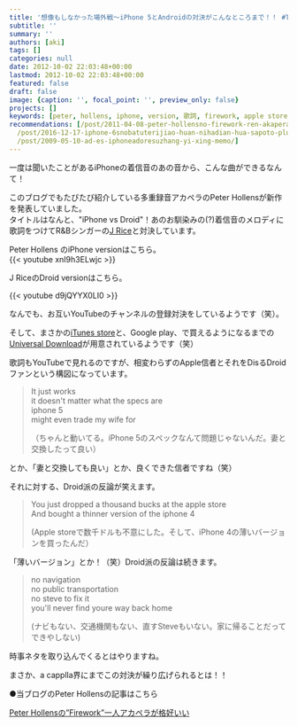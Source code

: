```yaml
---
title: '想像もしなかった場外戦〜iPhone 5とAndroidの対決がこんなところまで！！ #TEAMiPhone と #TeamDROID の戦い'
subtitle: ''
summary: ''
authors: [aki]
tags: []
categories: null
date: 2012-10-02 22:03:48+00:00
lastmod: 2012-10-02 22:03:48+00:00
featured: false
draft: false
image: {caption: '', focal_point: '', preview_only: false}
projects: []
keywords: [peter, hollens, iphone, version, 歌詞, firework, apple store, アカペラ, 対決, 反論]
recommendations: [/post/2011-04-08-peter-hollensno-firework-ren-akaperagage-hao-ii/,
  /post/2016-12-17-iphone-6snobatuterijiao-huan-nihadian-hua-sapoto-plus-ekusupuresujiao-huan-gaosusume/,
  /post/2009-05-10-ad-es-iphoneadoresuzhang-yi-xing-memo/]
---
```

一度は聞いたことがあるiPhoneの着信音のあの音から、こんな曲ができるなんて！

このブログでもたびたび紹介している多重録音アカペラのPeter Hollensが新作を発表していました。  
タイトルはなんと、"iPhone vs Droid"！あのお馴染みの(?)着信音のメロディに歌詞をつけてR&Bシンガーの[J Rice](http://en.wikipedia.org/wiki/J_Rice)と対決しています。

Peter Hollens のiPhone versionはこちら。  
{{< youtube xnI9h3ELwjc >}}

J RiceのDroid versionはこちら。

{{< youtube d9jQYYX0LI0 >}}

なんでも、お互いYouTubeのチャンネルの登録対決をしているようです（笑）。

そして、まさかの[iTunes store](http://itunes.apple.com/us/album/iphone-vs-droid-single/id566788602?ign-mpt=uo%3D4)と、Google play、で買えるようになるまでの[Universal Download](http://acappellarecords.com/artist/peter-hollens/album/iphone-vs-droid)が用意されているようです（笑）

歌詞もYouTubeで見れるのですが、相変わらずのApple信者とそれをDisるDroidファンという構図になっています。

> It just works  
> it doesn't matter what the specs are  
> iphone 5  
> might even trade my wife for
> 
> （ちゃんと動いてる。iPhone 5のスペックなんて問題じゃないんだ。妻と交換したって良い）

とか、「妻と交換しても良い」とか、良くできた信者ですね（笑）

それに対する、Droid派の反論が笑えます。

> You just dropped a thousand bucks at the apple store  
> And bought a thinner version of the iphone 4
> 
> (Apple storeで数千ドルも不意にした。そして、iPhone 4の薄いバージョンを買ったんだ）

「薄いバージョン」とか！（笑）Droid派の反論は続きます。

> no navigation  
> no public transportation  
> no steve to fix it  
> you'll never find youre way back home
> 
> (ナビもない、交通機関もない、直すSteveもいない。家に帰ることだってできやしない)

時事ネタを取り込んでくるとはやりますね。

まさか、a capplla界にまでこの対決が繰り広げられるとは！！

●当ブログのPeter Hollensの記事はこちら

[Peter Hollensの”Firework”一人アカペラが格好いい](https://chezo.uno/post/2011-04-08-peter-hollens-firework "Peter Hollensの”Firework”一人アカペラが格好いい")



